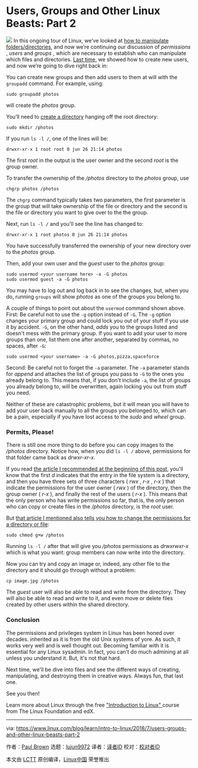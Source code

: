 Users, Groups and Other Linux Beasts: Part 2
======
![](https://www.linux.com/blog/learn/intro-to-linux/2018/7/users-groups-and-other-linux-beasts-part-2)
In this ongoing tour of Linux, we’ve looked at [how to manipulate folders/directories][1], and now we’re continuing our discussion of _permissions_ , _users_ and _groups_ , which are necessary to establish who can manipulate which files and directories. [Last time,][2] we showed how to create new users, and now we’re going to dive right back in:

You can create new groups and then add users to them at will with the `groupadd` command. For example, using:
```
sudo groupadd photos

```

will create the _photos_ group.

You’ll need to [create a directory][1] hanging off the root directory:
```
sudo mkdir /photos

```

If you run `ls -l /`, one of the lines will be:
```
drwxr-xr-x 1 root root 0 jun 26 21:14 photos

```

The first _root_ in the output is the user owner and the second _root_ is the group owner.

To transfer the ownership of the _/photos_ directory to the _photos_ group, use
```
chgrp photos /photos

```

The `chgrp` command typically takes two parameters, the first parameter is the group that will take ownership of the file or directory and the second is the file or directory you want to give over to the the group.

Next, run `ls -l /` and you'll see the line has changed to:
```
drwxr-xr-x 1 root photos 0 jun 26 21:14 photos

```

You have successfully transferred the ownership of your new directory over to the _photos_ group.

Then, add your own user and the _guest_ user to the _photos_ group:
```
sudo usermod <your username here> -a -G photos
sudo usermod guest -a -G photos

```

You may have to log out and log back in to see the changes, but, when you do, running `groups` will show _photos_ as one of the groups you belong to.

A couple of things to point out about the `usermod` command shown above. First: Be careful not to use the `-g` option instead of `-G`. The `-g` option changes your primary group and could lock you out of your stuff if you use it by accident. `-G`, on the other hand, _adds_ you to the groups listed and doesn't mess with the primary group. If you want to add your user to more groups than one, list them one after another, separated by commas, no spaces, after `-G`:
```
sudo usermod <your username> -a -G photos,pizza,spaceforce

```

Second: Be careful not to forget the `-a` parameter. The `-a` parameter stands for _append_ and attaches the list of groups you pass to `-G` to the ones you already belong to. This means that, if you don't include `-a`, the list of groups you already belong to, will be overwritten, again locking you out from stuff you need.

Neither of these are catastrophic problems, but it will mean you will have to add your user back manually to all the groups you belonged to, which can be a pain, especially if you have lost access to the _sudo_ and _wheel_ group.

### Permits, Please!

There is still one more thing to do before you can copy images to the _/photos_ directory. Notice how, when you did `ls -l /` above, permissions for that folder came back as _drwxr-xr-x_.

If you read [the article I recommended at the beginning of this post][3], you'll know that the first _d_ indicates that the entry in the file system is a directory, and then you have three sets of three characters ( _rwx_ , _r-x_ , _r-x_ ) that indicate the permissions for the user owner ( _rwx_ ) of the directory, then the group owner ( _r-x_ ), and finally the rest of the users ( _r-x_ ). This means that the only person who has write permissions so far, that is, the only person who can copy or create files in the _/photos_ directory, is the _root_ user.

But [that article I mentioned also tells you how to change the permissions for a directory or file][3]:
```
sudo chmod g+w /photos

```

Running `ls -l /` after that will give you _/photos_ permissions as _drwxrwxr-x_ which is what you want: group members can now write into the directory.

Now you can try and copy an image or, indeed, any other file to the directory and it should go through without a problem:
```
cp image.jpg /photos

```

The _guest_ user will also be able to read and write from the directory. They will also be able to read and write to it, and even move or delete files created by other users within the shared directory.

### Conclusion

The permissions and privileges system in Linux has been honed over decades. inherited as it is from the old Unix systems of yore. As such, it works very well and is well thought out. Becoming familiar with it is essential for any Linux sysadmin. In fact, you can't do much admining at all unless you understand it. But, it's not that hard.

Next time, we'll be dive into files and see the different ways of creating, manipulating, and destroying them in creative ways. Always fun, that last one.

See you then!

Learn more about Linux through the free ["Introduction to Linux" ][4]course from The Linux Foundation and edX.

--------------------------------------------------------------------------------

via: https://www.linux.com/blog/learn/intro-to-linux/2018/7/users-groups-and-other-linux-beasts-part-2

作者：[Paul Brown][a]
选题：[lujun9972](https://github.com/lujun9972)
译者：[译者ID](https://github.com/译者ID)
校对：[校对者ID](https://github.com/校对者ID)

本文由 [LCTT](https://github.com/LCTT/TranslateProject) 原创编译，[Linux中国](https://linux.cn/) 荣誉推出

[a]:https://www.linux.com/users/bro66
[1]:https://www.linux.com/blog/learn/2018/5/manipulating-directories-linux
[2]:https://www.linux.com/learn/intro-to-linux/2018/7/users-groups-and-other-linux-beasts
[3]:https://www.linux.com/learn/understanding-linux-file-permissions
[4]:https://training.linuxfoundation.org/linux-courses/system-administration-training/introduction-to-linux
